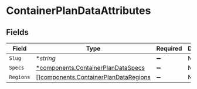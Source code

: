 # ContainerPlanDataAttributes


## Fields

| Field                                                                                        | Type                                                                                         | Required                                                                                     | Description                                                                                  |
| -------------------------------------------------------------------------------------------- | -------------------------------------------------------------------------------------------- | -------------------------------------------------------------------------------------------- | -------------------------------------------------------------------------------------------- |
| `Slug`                                                                                       | **string*                                                                                    | :heavy_minus_sign:                                                                           | N/A                                                                                          |
| `Specs`                                                                                      | [*components.ContainerPlanDataSpecs](../../models/components/containerplandataspecs.md)      | :heavy_minus_sign:                                                                           | N/A                                                                                          |
| `Regions`                                                                                    | [][components.ContainerPlanDataRegions](../../models/components/containerplandataregions.md) | :heavy_minus_sign:                                                                           | N/A                                                                                          |